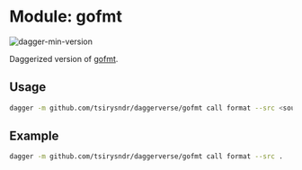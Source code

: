 # Module: gofmt

![dagger-min-version](https://img.shields.io/badge/dagger%20version-v0.10.0-green)

Daggerized version of [gofmt](https://godoc.org/cmd/gofmt).

## Usage

```sh
dagger -m github.com/tsirysndr/daggerverse/gofmt call format --src <source>
```

## Example

```sh
dagger -m github.com/tsirysndr/daggerverse/gofmt call format --src .
```

